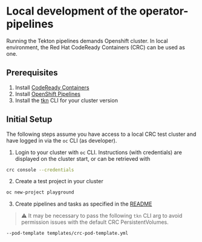# Local development of the operator-pipelines

Running the Tekton pipelines demands Openshift cluster. 
In local environment, the Red Hat CodeReady Containers (CRC) can be used as one.

## Prerequisites

1. Install [CodeReady Containers](https://code-ready.github.io/crc/#installation_gsg)
2. Install [OpenShift Pipelines](https://docs.openshift.com/container-platform/4.7/cicd/pipelines/installing-pipelines.html)
3. Install the [tkn](https://console-openshift-console.apps-crc.testing/command-line-tools) CLI for your cluster version

## Initial Setup
The following steps assume you have access to a local CRC test cluster and have
logged in via the `oc` CLI (as developer).

1. Login to your cluster with `oc` CLI. Instructions (with  credentials)
are displayed on the cluster start,  or can be retrieved with 
```bash
crc console --credentials
```

2. Create a test project in your cluster

```bash
oc new-project playground
```

3. Create pipelines and tasks as specified in the [README](../README.md)

> :warning: It may be necessary to pass the following `tkn` CLI arg to avoid permission issues with the default CRC PersistentVolumes.

```bash
--pod-template templates/crc-pod-template.yml
```